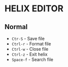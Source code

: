 # HELIX EDITOR

## Normal

- `Ctr-S` - Save file
- `Ctrl-r` - Format file
- `Ctrl-w` - Close  file
- `Ctrl-z` - Exit helix
- `Space-f` - Search file
